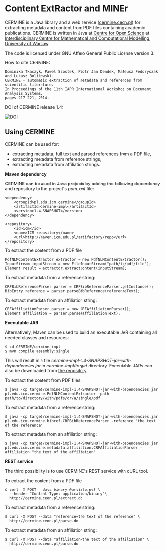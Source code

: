 Content ExtRactor and MINEr
===========================

CERMINE is a Java library and a web service ([cermine.ceon.pl](http://cermine.ceon.pl/)) for extracting metadata
and content from PDF files containing academic publications.
CERMINE is written in Java at [Centre for Open Science](http://ceon.pl/en/research/) at [Interdisciplinary Centre for Mathematical and Computational Modelling](http://www.icm.edu.pl/), [University of Warsaw](http://www.uw.edu.pl/).

The code is licensed under GNU Affero General Public License version 3.

How to cite CERMINE:

	Dominika Tkaczyk, Pawel Szostek, Piotr Jan Dendek, Mateusz Fedoryszak and Lukasz Bolikowski. 
	CERMINE - automatic extraction of metadata and references from scientific literature. 
	In Proceedings of the 11th IAPR International Workshop on Document Analysis Systems,
	pages 217-221, 2014.

DOI of CERMINE release 1.4: 

[![DOI](https://zenodo.org/badge/9577/CeON/CERMINE.svg)](http://dx.doi.org/10.5281/zenodo.14714)

Using CERMINE
-------------

CERMINE can be used for:

  * extracting metadata, full text and parsed references from a PDF file,
  * extracting metadata from reference strings,
  * extracting metadata from affiliation strings.

**Maven dependency**

CERMINE can be used in Java projects by adding the following dependency and repository to the project's *pom.xml* file:

	<dependency>
		<groupId>pl.edu.icm.cermine</groupId>
		<artifactId>cermine-impl</artifactId>
		<version>1.4-SNAPSHOT</version>
	</dependency>

	<repository>
		<id>icm</id>
		<name>ICM repository</name>
		<url>http://maven.icm.edu.pl/artifactory/repo</url>
	</repository>

To extract the content from a PDF file:

	PdfNLMContentExtractor extractor = new PdfNLMContentExtractor();
	InputStream inputStream = new FileInputStream("path/to/pdf/file");
	Element result = extractor.extractContent(inputStream);

To extract metadata from a reference string:

	CRFBibReferenceParser parser = CRFBibReferenceParser.getInstance();
	BibEntry reference = parser.parseBibReference(referenceText);

To extract metadata from an affiliation string:
	
	CRFAffiliationParser parser = new CRFAffiliationParser();
	Element affiliation = parser.parse(affiliationText);


**Executable JAR**

Alternatively, Maven can be used to build an executable JAR containing all needed classes and resources:

	$ cd CERMINE/cermine-impl
	$ mvn compile assembly:single

This will result in a file *cermine-impl-1.4-SNAPSHOT-jar-with-dependencies.jar* in *cermine-impl/target* directory. Executable JARs can also be downloaded from [the repository](http://maven.ceon.pl/artifactory/simple/kdd-shapshots/pl/edu/icm/cermine/cermine-impl/).

To extract the content from PDF files:

	$ java -cp target/cermine-impl-1.4-SNAPSHOT-jar-with-dependencies.jar pl.edu.icm.cermine.PdfNLMContentExtractor -path path/to/directory/with/pdfs/or/a/single/pdf

To extract metadata from a reference string:

	$ java -cp target/cermine-impl-1.4-SNAPSHOT-jar-with-dependencies.jar pl.edu.icm.cermine.bibref.CRFBibReferenceParser -reference "the text of the reference"

To extract metadata from an affiliation string:

	$ java -cp target/cermine-impl-1.4-SNAPSHOT-jar-with-dependencies.jar pl.edu.icm.cermine.metadata.affiliation.CRFAffiliationParser -affiliation "the text of the affiliation"


**REST service**

The third possibility is to use CERMINE's REST service with cURL tool.

To extract the content from a PDF file:

	$ curl -X POST --data-binary @article.pdf \
	  --header "Content-Type: application/binary"\
	  http://cermine.ceon.pl/extract.do

To extract metadata from a reference string:

	$ curl -X POST --data "reference=the text of the reference" \
	  http://cermine.ceon.pl/parse.do

To extract metadata from an affiliation string:

	$ curl -X POST --data "affiliation=the text of the affiliation" \
	  http://cermine.ceon.pl/parse.do


